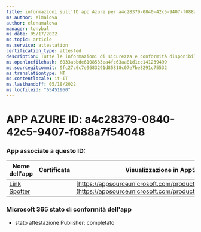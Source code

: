 ```yaml
---
title: informazioni sull'ID app Azure per a4c28379-0840-42c5-9407-f088a7f54048
ms.author: elmalova
author: elenamalova
manager: tonybal
ms.date: 05/17/2022
ms.topic: article
ms.service: attestation
certification_type: attested
description: Tutte le informazioni di sicurezza e conformità disponibili per a4c28379-0840-42c5-9407-f088a7f54048.
ms.openlocfilehash: 6033abbde6108533ea4fc63aa81d1cc141239499
ms.sourcegitcommit: 9fc27c6c7e9683291d85818c07e7be8291c75532
ms.translationtype: MT
ms.contentlocale: it-IT
ms.lasthandoff: 05/18/2022
ms.locfileid: "65451960"
---
```

# <a name="azure-app-id-a4c28379-0840-42c5-9407-f088a7f54048"></a>APP AZURE ID: a4c28379-0840-42c5-9407-f088a7f54048


### <a name="apps-associated-with-this-id"></a>App associate a questo ID:
| **Nome dell'app** | **Certificata** | **Visualizzazione in AppSource** |
|--------------|---------------|-----------------------|
| [Link Spotter](../forward/WA200003092.md) |  | [https://appsource.microsoft.com/product/office/WA200003092](https://appsource.microsoft.com/product/office/WA200003092) |

### <a name="microsoft-365-app-compliance-status"></a>Microsoft 365 stato di conformità dell'app
- stato attestazione Publisher: completato
